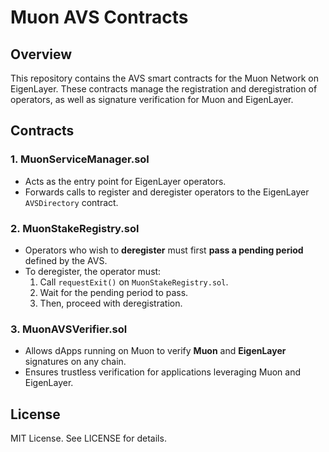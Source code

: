 
# Muon AVS Contracts

## Overview
This repository contains the AVS smart contracts for the Muon Network on EigenLayer. These contracts manage the registration and deregistration of operators, as well as signature verification for Muon and EigenLayer.

## Contracts

### 1. **MuonServiceManager.sol**
   - Acts as the entry point for EigenLayer operators.
   - Forwards calls to register and deregister operators to the EigenLayer `AVSDirectory` contract.

### 2. **MuonStakeRegistry.sol**
   - Operators who wish to **deregister** must first **pass a pending period** defined by the AVS.
   - To deregister, the operator must:
     1. Call `requestExit()` on `MuonStakeRegistry.sol`.
     2. Wait for the pending period to pass.
     3. Then, proceed with deregistration.

### 3. **MuonAVSVerifier.sol**
   - Allows dApps running on Muon to verify **Muon** and **EigenLayer** signatures on any chain.
   - Ensures trustless verification for applications leveraging Muon and EigenLayer.

## License
MIT License. See LICENSE for details.
